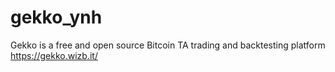 # gekko_ynh
Gekko is a free and open source Bitcoin TA trading and backtesting platform https://gekko.wizb.it/
